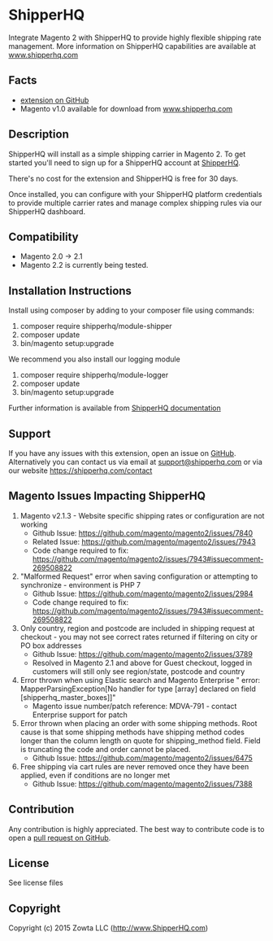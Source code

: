 # ShipperHQ
Integrate Magento 2 with ShipperHQ to provide highly flexible shipping rate management.
More information on ShipperHQ capabilities are available at www.shipperhq.com

Facts
-----
- [extension on GitHub](https://github.com/shipperhq/module-shipper)
- Magento v1.0 available for download from www.shipperhq.com

Description
-----------
ShipperHQ will install as a simple shipping carrier in Magento 2. To get started you'll need to sign up for a ShipperHQ account at [ShipperHQ](https://shipperhq.com/magento2).

There's no cost for the extension and ShipperHQ is free for 30 days.

Once installed, you can configure with your ShipperHQ platform credentials to provide multiple carrier rates and manage complex shipping rules via our ShipperHQ dashboard.

Compatibility
-------------
- Magento 2.0 -> 2.1
- Magento 2.2 is currently being tested.

Installation Instructions
-------------------------
Install using composer by adding to your composer file using commands:

1. composer require shipperhq/module-shipper
2. composer update
3. bin/magento setup:upgrade

We recommend you also install our logging module

1. composer require shipperhq/module-logger
2. composer update
3. bin/magento setup:upgrade

Further information is available from [ShipperHQ documentation](http://docs.shipperhq.com/installing-magento-2-shipperhq-extension/)

Support
-------
If you have any issues with this extension, open an issue on [GitHub](https://github.com/shipperhq/module-shipper/issues).
Alternatively you can contact us via email at support@shipperhq.com or via our website https://shipperhq.com/contact

Magento Issues Impacting ShipperHQ
-------
1. Magento v2.1.3 - Website specific shipping rates or configuration are not working
    - Github Issue: https://github.com/magento/magento2/issues/7840
    - Related Issue: https://github.com/magento/magento2/issues/7943
    - Code change required to fix: https://github.com/magento/magento2/issues/7943#issuecomment-269508822
2. "Malformed Request" error when saving configuration or attempting to synchronize - environment is PHP 7
    - Github Issue: https://github.com/magento/magento2/issues/2984
    - Code change required to fix: https://github.com/magento/magento2/issues/7943#issuecomment-269508822
3. Only country, region and postcode are included in shipping request at checkout - you may not see correct rates returned if filtering on city or PO box addresses
    - Github Issue: https://github.com/magento/magento2/issues/3789
    - Resolved in Magento 2.1 and above for Guest checkout, logged in customers will still only see region/state, postcode and country
4. Error thrown when using Elastic search and Magento Enterprise " error: MapperParsingException[No handler for type [array] declared on field [shipperhq_master_boxes]]"
    - Magento issue number/patch reference: MDVA-791 - contact Enterprise support for patch
5. Error thrown when placing an order with some shipping methods. Root cause is that some shipping methods have shipping method codes longer than the column length on quote for shipping_method field. Field is truncating the code and order cannot be placed. 
   - Github Issue: https://github.com/magento/magento2/issues/6475
6. Free shipping via cart rules are never removed once they have been applied, even if conditions are no longer met
   - Github Issue: https://github.com/magento/magento2/issues/7388
   

Contribution
------------
Any contribution is highly appreciated. The best way to contribute code is to open a [pull request on GitHub](https://help.github.com/articles/using-pull-requests).

License
-------
See license files

Copyright
---------
Copyright (c) 2015 Zowta LLC (http://www.ShipperHQ.com)